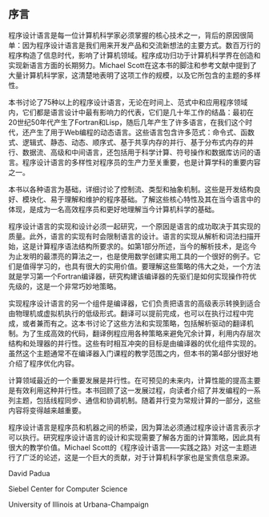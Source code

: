 ## 序言

程序设计语言是每一位计算机科学家必须掌握的核心技术之一，背后的原因很简单：因为程序设计语言是我们用来开发产品和交流新想法的主要方式。数百万行的程序构造了信息时代，影响了计算机领域。程序成功归功于计算机科学界在创造和实现新语言方面的长期努力。Michael Scott在这本书的脚注和参考文献中提到了大量计算机科学家，这清楚地表明了这项工作的规模，以及它所包含的主题的多样性。

本书讨论了75种以上的程序设计语言，无论在时间上、范式中和应用程序领域内，它们都是语言设计中最有影响力的代表，它们是几十年工作的结晶：最初在20世纪50年代产生了Fortran和Lisp，随后几年产生了许多语言，在我们这个时代，还产生了用于Web编程的动态语言。这些语言包含许多范式：命令式、函数式、逻辑式、静态、动态、顺序式、基于共享内存的并行、基于分布式内存的并行、数据流、高级和中间语言，还包括用于科学计算、符号操作和数据库访问的语言。程序设计语言的多样性对程序员的生产力至关重要，也是计算学科的重要内容之一。

本书以各种语言为基础，详细讨论了控制流、类型和抽象机制。这些是开发结构良好、模块化、易于理解和维护的程序基础。了解这些核心特性及其在当今语言中的体现，是成为一名高效程序员和更好地理解当今计算机科学的基础。

程序设计语言的实现和设计必须一起研究，一个原因是语言的成功取决于其实现的质量。此外，语言的实现有时会限制语言的设计。语言的实现从解析和词法扫描开始，这是计算程序语法结构所要求的。如第1部分所述，当今的解析技术，是迄今为止发明的最漂亮的算法之一，也是使用数学创建实用工具的一个很好的例子。它们是值得学习的，也具有很大的实用价值。要理解这些策略的伟大之处，一个方法就是学习第一个Fortran编译器，研究构建该编译器的先驱们是如何实现操作符优先级的，这是一个非常巧妙地策略。

实现程序设计语言的另一个组件是编译器，它们负责把语言的高级表示转换到适合由物理机或虚拟机执行的低级形式。翻译可以提前完成，也可以在执行过程中完成，或者兼而有之。这本书讨论了这些方法和实现策略，包括解析驱动的翻译机制。为了生成高效的代码，翻译例程应用各种策略来避免冗余计算，利用内存层次结构和处理器的并行性。这些有时相互冲突的目标是由编译器的优化组件实现的。虽然这个主题通常不在编译器入门课程的教学范围之内，但本书的第4部分很好地介绍了程序优化内容。

计算领域最近的一个重要发展是并行性。在可预见的未来内，计算性能的提高主要是有效利用这种并行性。本书回顾了这一发展过程，向读者介绍了并发编程的一系列主题，包括线程同步、通信和协调机制。随着并行变为常规计算的一部分，这些内容将变得越来越重要。

程序设计语言是程序员和机器之间的桥梁，因为算法必须通过程序设计语言表示才可以执行。研究程序设计语言的设计和实现需要了解各方面的计算策略，因此具有很大的教学价值。Michael Scott的《程序设计语言——实践之路》对这一主题进行了广泛的论述，这是一个巨大的贡献，对于计算机科学家也是宝贵信息来源。

David Padua

Siebel Center for Computer Science

University of Illinois at Urbana-Champaign
